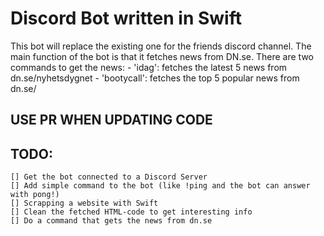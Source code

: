 # Discord Bot written in Swift
This bot will replace the existing one for the friends discord channel.
The main function of the bot is that it fetches news from DN.se.
There are two commands to get the news:
	- 'idag': fetches the latest 5 news from dn.se/nyhetsdygnet
	- 'bootycall': fetches the top 5 popular news from dn.se/

## USE PR WHEN UPDATING CODE

## TODO: 
	[] Get the bot connected to a Discord Server
	[] Add simple command to the bot (like !ping and the bot can answer with pong!)
	[] Scrapping a website with Swift
	[] Clean the fetched HTML-code to get interesting info 
	[] Do a command that gets the news from dn.se
